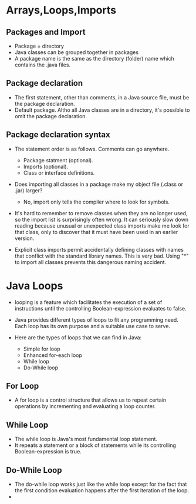 # Arrays,Loops,Imports

## Packages and Import

* Package = directory
* Java classes can be grouped together in packages
* A package name is the same as the directory (folder) name which contains the .java files.

## Package declaration

* The first statement, other than comments, in a Java source file, must be the package declaration.
* Default package. Altho all Java classes are in a directory, it's possible to omit the package declaration.

## Package declaration syntax

* The statement order is as follows. Comments can go anywhere.
  * Package statment (optional).
  * Imports (optional).
  * Class or interface definitions.

* Does importing all classes in a package make my object file (.class or .jar) larger?
  * No, import only tells the compiler where to look for symbols.
* It's hard to remember to remove classes when they are no longer used, so the import list is surprisingly often wrong. It can seriously slow down reading because unusual or unexpected class imports make me look for that class, only to discover that it must have been used in an earlier version.
* Explicit class imports permit accidentally defining classes with names that conflict with the standard library names. This is very bad. Using "*" to import all classes prevents this dangerous naming accident.

# Java Loops

*  looping is a feature which facilitates the execution of a set of instructions until the controlling Boolean-expression evaluates to false.

* Java provides different types of loops to fit any programming need. Each loop has its own purpose and a suitable use case to serve.

* Here are the types of loops that we can find in Java:
  * Simple for loop
  * Enhanced for-each loop
  * While loop
  * Do-While loop

## For Loop

* A for loop is a control structure that allows us to repeat certain operations by incrementing and evaluating a loop counter.

## While Loop

* The while loop is Java's most fundamental loop statement.
* It repeats a statement or a block of statements while its controlling Boolean-expression is true.

##  Do-While Loop

* The do-while loop works just like the while loop except for the fact that the first condition evaluation happens after the first iteration of the loop.
* 
